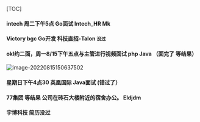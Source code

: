 [TOC]

#### intech  周二下午5点 Go面试     Intech_HR Mk



#### Victory  bgc  Go开发   科技直招-Talon   `没过`



#### okl约二面，周一8/15下午五点与主管进行视频面试 php Java  （面完了 等结果）

![image-20220815150637502](C:\Users\benve\AppData\Roaming\Typora\typora-user-images\image-20220815150637502.png)







#### 星期日下午4点30 英凰国际  Java面试 (错过了）



#### 77集团   等结果  公司在砖石大楼附近的宿舍办公。  Eldjdm



#### 宇博科技 简历没过
